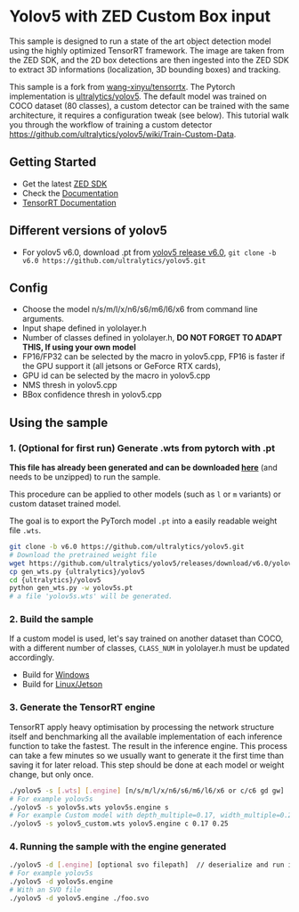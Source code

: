 # Yolov5 with ZED Custom Box input

This sample is designed to run a state of the art object detection model using the highly optimized TensorRT framework. The image are taken from the ZED SDK, and the 2D box detections are then ingested into the ZED SDK to extract 3D informations (localization, 3D bounding boxes) and tracking.

This sample is a fork from [wang-xinyu/tensorrtx](https://github.com/wang-xinyu/tensorrtx/tree/master/yolov5). The Pytorch implementation is [ultralytics/yolov5](https://github.com/ultralytics/yolov5). The default model was trained on COCO dataset (80 classes), a custom detector can be trained with the same architecture, it requires a configuration tweak (see below). This tutorial walk you through the workflow of training a custom detector https://github.com/ultralytics/yolov5/wiki/Train-Custom-Data.


## Getting Started

 - Get the latest [ZED SDK](https://www.stereolabs.com/developers/release/)
 - Check the [Documentation](https://www.stereolabs.com/docs/)
 - [TensorRT Documentation](https://docs.nvidia.com/deeplearning/tensorrt/developer-guide/index.html)

## Different versions of yolov5

- For yolov5 v6.0, download .pt from [yolov5 release v6.0](https://github.com/ultralytics/yolov5/releases/tag/v6.0), `git clone -b v6.0 https://github.com/ultralytics/yolov5.git` 

## Config

- Choose the model n/s/m/l/x/n6/s6/m6/l6/x6 from command line arguments.
- Input shape defined in yololayer.h
- Number of classes defined in yololayer.h, **DO NOT FORGET TO ADAPT THIS, If using your own model**
- FP16/FP32 can be selected by the macro in yolov5.cpp, FP16 is faster if the GPU support it (all jetsons or GeForce RTX cards), 
- GPU id can be selected by the macro in yolov5.cpp
- NMS thresh in yolov5.cpp
- BBox confidence thresh in yolov5.cpp

## Using the sample


### 1. (Optional for first run) Generate .wts from pytorch with .pt

**This file has already been generated and can be downloaded [here](https://download.stereolabs.com/sample_custom_objects/yolov5s_v6.0.wts.zip)** (and needs to be unzipped) to run the sample. 

This procedure can be applied to other models (such as `l` or `m` variants) or custom dataset trained model.

The goal is to export the PyTorch model `.pt` into a easily readable weight file `.wts`.

```sh
git clone -b v6.0 https://github.com/ultralytics/yolov5.git
# Download the pretrained weight file
wget https://github.com/ultralytics/yolov5/releases/download/v6.0/yolov5s.pt
cp gen_wts.py {ultralytics}/yolov5
cd {ultralytics}/yolov5
python gen_wts.py -w yolov5s.pt
# a file 'yolov5s.wts' will be generated.
```


### 2. Build the sample

If a custom model is used, let's say trained on another dataset than COCO, with a different number of classes, `CLASS_NUM` in yololayer.h must be updated accordingly.

 - Build for [Windows](https://www.stereolabs.com/docs/app-development/cpp/windows/)
 - Build for [Linux/Jetson](https://www.stereolabs.com/docs/app-development/cpp/linux/)


### 3. Generate the TensorRT engine

TensorRT apply heavy optimisation by processing the network structure itself and benchmarking all the available implementation of each inference function to take the fastest. The result in the inference engine. This process can take a few minutes so we usually want to generate it the first time than saving it for later reload. This step should be done at each model or weight change, but only once.

```sh
./yolov5 -s [.wts] [.engine] [n/s/m/l/x/n6/s6/m6/l6/x6 or c/c6 gd gw]  // serialize model to plan file
# For example yolov5s
./yolov5 -s yolov5s.wts yolov5s.engine s
# For example Custom model with depth_multiple=0.17, width_multiple=0.25 in yolov5.yaml
./yolov5 -s yolov5_custom.wts yolov5.engine c 0.17 0.25
```

### 4. Running the sample with the engine generated

```sh
./yolov5 -d [.engine] [optional svo filepath]  // deserialize and run inference
# For example yolov5s
./yolov5 -d yolov5s.engine
# With an SVO file
./yolov5 -d yolov5.engine ./foo.svo
```
